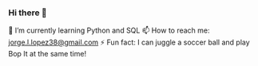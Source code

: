 ### Hi there 👋
🌱 I’m currently learning Python and SQL
📫 How to reach me: jorge.l.lopez38@gmail.com
⚡ Fun fact: I can juggle a soccer ball and play Bop It at the same time!

<!--
**jorgellopez38/jorgellopez38** is a ✨ _special_ ✨ repository because its `README.md` (this file) appears on your GitHub profile.

Here are some ideas to get you started:

- 🔭 I’m currently working on ...
- 🌱 I’m currently learning ...
- 👯 I’m looking to collaborate on ...
- 🤔 I’m looking for help with ...
- 💬 Ask me about ...
- 📫 How to reach me: ...
- 😄 Pronouns: ...
- ⚡ Fun fact: ...
-->
